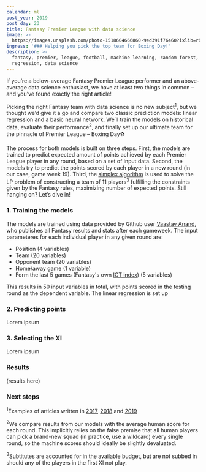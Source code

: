 ```yaml
---
calendar: ml
post_year: 2019
post_day: 23
title: Fantasy Premier League with data science
image: >-
  https://images.unsplash.com/photo-1518604666860-9ed391f76460?ixlib=rb-1.2.1&ixid=eyJhcHBfaWQiOjEyMDd9&auto=format&fit=crop&w=1350&q=80
ingress: '### Helping you pick the top team for Boxing Day!'
description: >-
  fantasy, premier, league, football, machine learning, random forest, linear
  regression, data science
---
```

If you’re a below-average Fantasy Premier League performer and an above-average data science enthusiast, we have at least two things in common – and you’ve found exactly the right article!

Picking the right Fantasy team with data science is no new subject<sup>1</sup>, but we thought we’d give it a go and compare two classic prediction models: linear regression and a basic neural network. We’ll train the models on historical data, evaluate their performance<sup>2</sup>, and finally set up our ultimate team for the pinnacle of Premier League – Boxing Day⚽

The process for both models is built on three steps. First, the models are trained to predict expected amount of points achieved by each Premier League player in any round, based on a set of input data. Second, the models try to predict the points scored by each player in a new round (in our case, game week 19). Third, the [simplex algorithm](https://en.wikipedia.org/wiki/Simplex_algorithm) is used to solve the LP problem of constructing a team of 11 players<sup>3</sup> fulfilling the constraints given by the Fantasy rules, maximizing number of expected points. Still hanging on? Let’s dive in!

### 1. Training the models

The models are trained using data provided by Github user [Vaastav Anand](https://github.com/vaastav/Fantasy-Premier-League), who publishes all Fantasy results and stats after each gameweek. The input parameteres for each individual player in any given round are:

* Position (4 variables)
* Team (20 variables)
* Opponent team (20 variables)
* Home/away game (1 variable)
* Form the last 5 games (Fantasy's own [ICT index](https://www.premierleague.com/news/65567)) (5 variables)

This results in 50 input variables in total, with points scored in the testing round as the dependent variable. The linear regression is set up 

### 2. Predicting points

Lorem ipsum

### 3. Selecting the XI

Lorem ipsum

### Results

(results here)

### Next steps

<sup>1</sup>Examples of articles written in [2017](https://medium.com/@277roshan/machine-learning-to-predict-high-performing-players-in-fantasy-premier-league-3c0de546b251), [2018](https://towardsdatascience.com/beating-the-fantasy-premier-league-game-with-python-and-data-science-cf62961281be) and [2019](https://medium.com/@sol.paul/how-to-win-at-fantasy-premier-league-using-data-part-1-forecasting-with-deep-learning-bf121f38643a)

<sup>2</sup>We compare results from our models with the average human score for each round. This implicitly relies on the false premise that all human players can pick a brand-new squad (in practice, use a wildcard) every single round, so the machine scores should ideally be slightly devaluated.

<sup>3</sup>Subtitutes are accounted for in the available budget, but are not subbed in should any of the players in the first XI not play.
